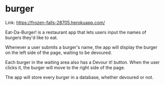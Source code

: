# burger

Link: https://frozen-falls-28705.herokuapp.com/

Eat-Da-Burger! is a restaurant app that lets users input the names of burgers they'd like to eat.

Whenever a user submits a burger's name, the app will display the burger on the left side of the page, waiting to be devoured.

Each burger in the waiting area also has a Devour it! button. When the user clicks it, the burger will move to the right side 
of the page.

The app will store every burger in a database, whether devoured or not.

